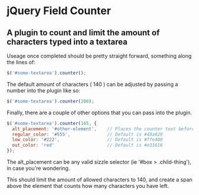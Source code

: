 # jQuery Field Counter
## A plugin to count and limit the amount of characters typed into a textarea

Useage once completed should be pretty straight forward, something along the lines of:

```javascript
$('#some-textarea').counter();
```

The default amount of characters ( 140 ) can be adjusted by passing a number into the plugin like so:

```javascript
$('#some-textarea').counter(200);
```

Finally, there are a couple of other options that you can pass into the plugin.

```javascript
$('#some-textarea').counter(165, {
  alt_placement: '#other-element',    // Places the counter text before some other element
  regular_color: '#555',              // Default is #48a029
  low_color: '#222',                  // Default is #ffe400
  out_color: 'red'                    // Default is #e31616
});
```

The alt_placement can be any valid sizzle selector (ie '#box > .child-thing'), in case you're wondering.

This should limit the amount of allowed characters to 140, and create a span above the element that counts how many characters you have left.